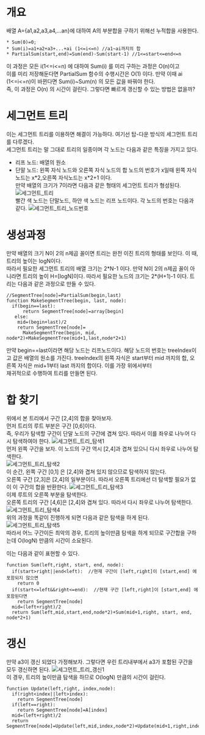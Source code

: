 # 개요
배열 A={a1,a2,a3,a4,...an}에 대하여 A의 부분합을 구하기 위해선 누적합을 사용한다.
```
* Sum(0)=0;
* Sum(i)=a1+a2+a3+...+ai (1<=i<=n) //a1~ai까지의 합
* PartialSum(start,end)=Sum(end)-Sum(start-1) //1<=start<=end<=n  
```
이 과정은 모든 i(1<=i<=n) 에 대하여 Sum(i) 를 미리 구하는 과정은 O(n)이고  
이를 미리 저장해둔다면 PartialSum 함수의 수행시간은 O(1) 이다. 
만약 이때 ai (1<=i<=n)이 바뀐다면 Sum(i)~Sum(n) 의 모든 값을 바꿔야 한다.  
즉, 이 과정은 O(n) 의 시간이 걸린다. 그렇다면 빠르게 갱신할 수 있는 방법은 없을까?
# 세그먼트 트리
이는 세그먼트 트리를 이용하면 해결이 가능하다. 여기선 탑-다운 방식의 세그먼트 트리를 다루겠다.  
세그먼트 트리는 말 그대로 트리의 일종이며 각 노드는 다음과 같은 특징을 가지고 있다.
* 리프 노드: 배열의 원소
* 단말 노드: 왼쪽 자식 노드와 오른쪽 자식 노드의 합
노드의 번호가 x일때 왼쪽 자식 노드는 x\*2,오른쪽 자식노드는 x\*2+1 이다.  
만약 배열의 크기가 7이라면 다음과 같은 형태의 세그먼트 트리가 형성된다.
![세그먼트_트리](https://raw.githubusercontent.com/leeminseokdankook/TLE/main/Intermediate/SegmentTree/image.png)  
빨간 색 노드는 단말노드, 하얀 색 노드는 리프 노드이다.
각 노드의 번호는 다음과 같다.
![세그먼트_트리_노드번호](https://raw.githubusercontent.com/leeminseokdankook/TLE/main/Intermediate/SegmentTree/image2.png)  

# 생성과정
만약 배열의 크기 N이 2의 n제곱 꼴이면 트리는 완전 이진 트리의 형태를 보인다. 이 때, 트리의 높이는 logN이다.  
따라서 필요한 세그먼트 트리의 배열 크기는 2\*N-1 이다. 
만약 N이 2의 n제곱 꼴이 아니라면 트리의 높이 H=\[logN\]이다.
따라서 필요한 노드의 크기는 2*(H+1)-1 이다.
트리는 다음과 같은 과정으로 만들 수 있다.
```
//SegmentTree[node]=PartialSum(begin,last)
function MakeSegmentTree(begin, last, node):
  if(begin==last):
      return SegmentTree[node]=array[begin]
   else:
    mid=(begin+last)/2
    return SegmentTree[node]=
      MakeSegmentTree(begin, mid, node*2)+MakeSegmentTree(mid+1,last,node*2+1)
```
만약 begin==last이라면 해당 노드는 리프노드이다. 해당 노드의 번호는 treeIndex이고 값은 배열의 원소를 가진다. 
treeIndex의 왼쪽 자식은 start부터 mid 까지의 합, 오른쪽 자식은 mid+1부터 last 까지의 합이다. 이를 가장 위에서부터  
재귀적으로 수행하여 트리를 만들면 된다.
# 합 찾기
위에서 본 트리에서 구간 \[2,4\]의 합을 찾아보자.  
먼저 트리의 루트 부분은 구간 \[0,6\]이다.  
즉, 우리가 탐색할 구간이 단말 노드의 구간에 겹쳐 있다. 따라서 이를 좌우로 나누어 다시 탐색하여야 한다.
![세그먼트_트리_탐색1](https://raw.githubusercontent.com/leeminseokdankook/TLE/main/Intermediate/SegmentTree/Serch1.png)  
먼저 왼쪽 구간을 보자. 이 노드의 구간 역시 \[2,4\]과 겹쳐 있으니 다시 좌우로 나누어 탐색한다.  
![세그먼트_트리_탐색2](https://raw.githubusercontent.com/leeminseokdankook/TLE/main/Intermediate/SegmentTree/Serch2.png)  
이 순간, 왼쪽 구간 \[0,1\] 은 \[2,4\]와 겹쳐 있지 않으므로 탐색하지 않는다.  
오른쪽 구간 \[2,3\]은 \[2,4\]의 일부분이다. 따라서 오른쪽 트리에선 더 탐색할 필요가 없이 이 구간의 합을 반환한다.
![세그먼트_트리_탐색3](https://raw.githubusercontent.com/leeminseokdankook/TLE/main/Intermediate/SegmentTree/Serch3.png)  
이제 루트의 오른쪽 부분을 탐색한다.  
오른쪽 트리의 구간 \[4,6\]은 \[2,4\]와 겹쳐 있다. 따라서 다시 좌우로 나누어 탐색한다.
![세그먼트_트리_탐색4](https://raw.githubusercontent.com/leeminseokdankook/TLE/main/Intermediate/SegmentTree/Serch4.png)  
위의 과정을 똑같이 진행하게 되면 다음과 같은 탐색을 하게 된다.
![세그먼트_트리_탐색5](https://raw.githubusercontent.com/leeminseokdankook/TLE/main/Intermediate/SegmentTree/Serch.png)  
따라서 어느 구간이든 최악의 경우, 트리의 높이만큼 탐색을 하게 되므로 구간합을 구하는데 O(logN) 만큼의 시간이 소요된다. 

이는 다음과 같이 표현할 수 있다.
```
function Sum(left,right, start, end, node):
  if(start>right||end<left):  //현재 구간이 [left,right]이 [start,end] 에 포함되지 않으면
    return 0
  if(start<=left&&right<=end):  //현재 구간 [left,right]이 [start,end] 에 포함된다면
    return SegmentTree[node]
  mid=(left+right)/2
  return Sum(left,mid,start,end,node*2)+Sum(mid+1,right, start, end, node*2+1)
```
# 갱신
만약 a3이 갱신 되었다 가정해보자. 그렇다면 우린 트리내부에서 a3가 포함된 구간을 모두 갱신하면 된다.
![세그먼트_트리_갱신1](https://raw.githubusercontent.com/leeminseokdankook/TLE/main/Intermediate/SegmentTree/Update1.png)  
이 경우, 트리의 높이만큼 탐색을 하므로 O(logN) 만큼의 시간이 걸린다.

```
function Update(left,right, index,node):
  if(right<index||left>index):
    return SegmentTree[node]
  if(left==right):
    return SegmentTree[node]=A[index]
  mid=(left+right)/2
  return SegmentTree[node]=Update(left,mid,index,node*2)+Update(mid+1,right,index,node*2+1)
